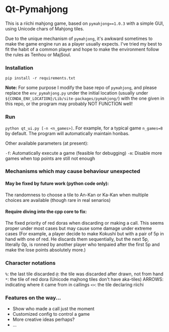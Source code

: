 # Qt-Pymahjong

This is a riichi mahjong game, based on `pymahjong==1.0.3` with a simple GUI, using Unicode chars of Mahjong tiles.

Due to the unique mechanism of `pymahjong`, it's awkward sometimes to make the game engine run as a player usually expects. I've tried my best to fit the habit of a common player and hope to make the environment follow the rules as Tenhou or MajSoul.

### Installation

`pip install -r requirements.txt`

**Note:** For some purpose I modify the base repo of `pymahjong`, and please replace the `env_pymahjong.py` under the initial location (usually under `${CONDA_ENV_LOCATION}/Lib/site-packages/pymahjong/`) with the one given in this repo, or the program may probably NOT FUNCTION well!


### Run

`python qt_ui.py [-n <n_games>]`. For example, for a typical game `n_games=8` by default. The program will automatically maintain honbas.

Other available parameters (at present):

`-f`: Automatically execute a game (feasible for debugging)
`-m`: Disable more games when top points are still not enough

### Mechanisms which may cause behaviour unexpected

#### May be fixed by future work (python code only):

The randomness to choose a tile to An-Kan or Ka-Kan when multiple choices are available (though rare in real senarios)

#### Require diving into the cpp core to fix:

The fixed priority of red doras when discarding or making a call. This seems proper under most cases but may cause some damage under extreme cases (For example, a player decide to make Kokushi but with a pair of 5p in hand with one of red. He discards them sequentially, but the next 5p, literally 0p, is ronned by another player who tenpaied after the first 5p and make the lose points absolutely more.)

### Character notations

`%`: the last tile discarded
`@`: the tile was discarded after drawn, not from hand
`*`: the tile of red dora (Unicode majhong tiles don't have aka-tiles)
ARROWS: indicating where it came from in callings
`<>`: the tile declaring riichi

### Features on the way...

- Show who made a call just the moment
- Customized config to control a game
- More creative ideas perhaps?
- ...